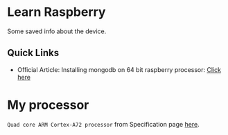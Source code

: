 # Learn Raspberry

Some saved info about the device.

## Quick Links

- Official Article: Installing mongodb on 64 bit raspberry processor: [Click here ](https://www.mongodb.com/developer/products/mongodb/mongodb-on-raspberry-pi/)

# My processor

`Quad core ARM Cortex-A72 processor` from Specification page [here](https://www.raspberrypi.com/products/raspberry-pi-4-model-b/specifications/).
